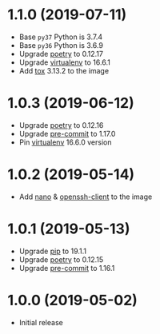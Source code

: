 # 1.1.0 (2019-07-11)

- Base `py37` Python is 3.7.4
- Base `py36` Python is 3.6.9
- Upgrade [poetry](https://poetry.eustace.io) to 0.12.17
- Upgrade [virtualenv](https://virtualenv.pypa.io) to 16.6.1
- Add [tox](https://tox.readthedocs.io/en/latest/) 3.13.2 to the image

# 1.0.3 (2019-06-12)

- Upgrade [poetry](https://poetry.eustace.io) to 0.12.16
- Upgrade [pre-commit](https://pre-commit.com) to 1.17.0
- Pin [virtualenv](https://virtualenv.pypa.io) 16.6.0 version

# 1.0.2 (2019-05-14)

- Add [nano](https://www.nano-editor.org/) &
  [openssh-client](https://packages.debian.org/stretch/openssh-client)
  to the image

# 1.0.1 (2019-05-13)

- Upgrade [pip](https://pip.pypa.io) to 19.1.1
- Upgrade [poetry](https://poetry.eustace.io) to 0.12.15
- Upgrade [pre-commit](https://pre-commit.com) to 1.16.1

# 1.0.0 (2019-05-02)

- Initial release
